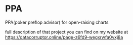 # PPA
PPA(poker preflop advisor) for open-raising charts

full description of that project you can find on my website at https://datacorruptor.online/page-z6fd9-wegxrwfa0vxj8a
